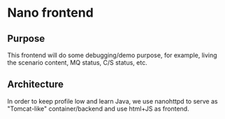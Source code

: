 # Nano frontend
## Purpose
This frontend will do some debugging/demo purpose, for example, living the scenario content, MQ status, C/S status, etc.

## Architecture
In order to keep profile low and learn Java, we use nanohttpd to
serve as "Tomcat-like" container/backend and use html+JS as frontend.